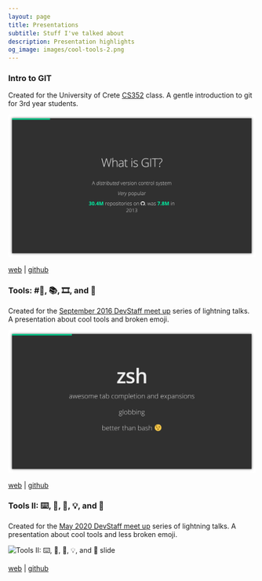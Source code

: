 ```yaml
---
layout: page
title: Presentations
subtitle: Stuff I've talked about
description: Presentation highlights
og_image: images/cool-tools-2.png
---
```


### Intro to GIT

Created for the University of Crete [CS352](http://www.csd.uoc.gr/~hy352/) class. A gentle introduction to git for 3rd year students.

![Intro to GIT slide](/images/intro-to-git.png)

[web](https://akatopo.github.io/presentation-cs352-intro-to-git/) | [github](https://github.com/akatopo/presentation-cs352-intro-to-git)

### Tools: #⃣, 📚, 🎞, and 🖖

Created for the [September 2016 DevStaff meet up](http://www.meetup.com/DevStaff-A-Developer-Community-Gathering-In-Crete/events/233882249/) series of lightning talks. A presentation about cool tools and broken emoji.

![Tools: #⃣, 📚, 🎞, and 🖖 slide](/images/cool-tools.png)

[web](https://akatopo.github.io/presentation-devstaff-tools/) | [github](https://github.com/akatopo/presentation-devstaff-tools)

### Tools II: ⌨️, 🚀, 🎨, 💡, and 🔳

Created for the [May 2020 DevStaff meet up](https://www.meetup.com/devstaff/events/270468862/) series of lightning talks. A presentation about cool tools and less broken emoji.

![Tools II: ⌨️, 🚀, 🎨, 💡, and 🔳 slide](/images/cool-tools-2.png)

[web](https://akatopo.github.io/presentation-devstaff-tools-2/) | [github](https://github.com/akatopo/presentation-devstaff-tools-2)